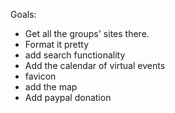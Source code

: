 
Goals:
- Get all the groups' sites there.
- Format it pretty
- add search functionality
- Add the calendar of virtual events
- favicon
- add the map
- Add paypal donation
